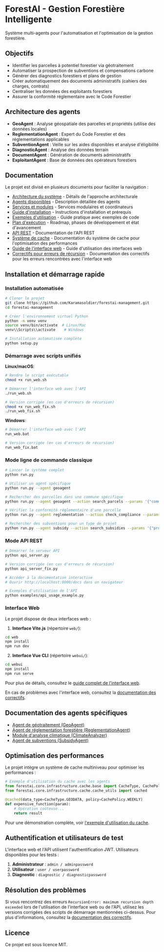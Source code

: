 # ForestAI - Gestion Forestière Intelligente

Système multi-agents pour l'automatisation et l'optimisation de la gestion forestière.

## Objectifs

- Identifier les parcelles à potentiel forestier via géotraitement
- Automatiser la prospection de subventions et compensations carbone
- Générer des diagnostics forestiers et plans de gestion
- Créer automatiquement des documents administratifs (cahiers des charges, contrats)
- Centraliser les données des exploitants forestiers
- Assurer la conformité réglementaire avec le Code Forestier

## Architecture des agents

- **GeoAgent** : Analyse géospatiale des parcelles et propriétés (utilise des données locales)
- **ReglementationAgent** : Expert du Code Forestier et des réglementations applicables
- **SubventionAgent** : Veille sur les aides disponibles et analyse d'éligibilité
- **DiagnosticAgent** : Analyse des données terrain
- **DocumentAgent** : Génération de documents administratifs
- **ExploitantAgent** : Base de données des opérateurs forestiers

## Documentation

Le projet est divisé en plusieurs documents pour faciliter la navigation :

- [Architecture du système](docs/ARCHITECTURE.md) - Détails de l'approche architecturale
- [Agents disponibles](docs/AGENTS.md) - Description détaillée des agents
- [Services et modules](docs/SERVICES.md) - Services modulaires et coordinateurs
- [Guide d'installation](docs/INSTALLATION.md) - Instructions d'installation et prérequis
- [Exemples d'utilisation](docs/EXAMPLES.md) - Guide pratique avec exemples de code
- [Plan d'exécution](docs/ROADMAP.md) - Roadmap, phases de développement et état d'avancement
- [API REST](docs/API.md) - Documentation de l'API REST
- [Système de cache](docs/CACHE.md) - Documentation du système de cache pour l'optimisation des performances
- [Guide de l'interface web](README_UPDATE.md) - Guide d'utilisation des interfaces web
- [Correctifs pour erreurs de récursion](README_FIXES.md) - Documentation des correctifs pour les erreurs rencontrées avec l'interface web

## Installation et démarrage rapide

### Installation automatisée

```bash
# Cloner le projet
git clone https://github.com/Karamasoldier/forestai-management.git
cd forestai-management

# Créer l'environnement virtuel Python
python -m venv venv
source venv/bin/activate  # Linux/Mac
venv\\Scripts\\activate    # Windows

# Installation automatisée complète
python setup.py
```

### Démarrage avec scripts unifiés

**Linux/macOS**:
```bash
# Rendre le script exécutable
chmod +x run_web.sh

# Démarrer l'interface web avec l'API
./run_web.sh

# Version corrigée (en cas d'erreurs de récursion)
chmod +x run_web_fix.sh
./run_web_fix.sh
```

**Windows**:
```bash
# Démarrer l'interface web avec l'API
run_web.bat

# Version corrigée (en cas d'erreurs de récursion)
run_web_fix.bat
```

### Mode ligne de commande classique

```bash
# Lancer le système complet
python run.py

# Utiliser un agent spécifique
python run.py --agent geoagent

# Rechercher des parcelles dans une commune spécifique
python run.py --agent geoagent --action search_parcels --params '{"commune": "Saint-Martin-de-Crau", "section": "B"}'

# Vérifier la conformité réglementaire d'une parcelle
python run.py --agent reglementation --action check_compliance --params '{"parcels": ["123456789"], "project_type": "boisement"}'

# Rechercher des subventions pour un type de projet
python run.py --agent subsidy --action search_subsidies --params '{"project_type": "reboisement", "region": "Occitanie"}'
```

### Mode API REST

```bash
# Démarrer le serveur API
python api_server.py

# Version corrigée (en cas d'erreurs de récursion)
python api_server_fix.py

# Accéder à la documentation interactive
# Ouvrir http://localhost:8000/docs dans un navigateur

# Exemples d'utilisation de l'API
python examples/api_usage_example.py
```

### Interface Web

Le projet dispose de deux interfaces web :

1. **Interface Vite.js** (répertoire `web/`):
```bash
cd web
npm install
npm run dev
```

2. **Interface Vue CLI** (répertoire `webui/`):
```bash
cd webui
npm install
npm run serve
```

Pour plus de détails, consultez le [guide complet de l'interface web](README_UPDATE.md).

En cas de problèmes avec l'interface web, consultez la [documentation des correctifs](README_FIXES.md).

## Documentation des agents spécifiques

- [Agent de géotraitement (GeoAgent)](docs/GeoAgent.md)
- [Agent de réglementation forestière (ReglementationAgent)](docs/ReglementationAgent.md)
- [Module d'analyse climatique (ClimateAnalyzer)](docs/ClimateAnalyzer.md)
- [Agent de subventions (SubsidyAgent)](docs/SubsidyAgent.md)

## Optimisation des performances

Le projet intègre un système de cache multiniveau pour optimiser les performances :

```python
# Exemple d'utilisation du cache avec les agents
from forestai.core.infrastructure.cache.base import CacheType, CachePolicy
from forestai.core.infrastructure.cache.cache_utils import cached

@cached(data_type=CacheType.GEODATA, policy=CachePolicy.WEEKLY)
def expensive_function(param):
    # Opération coûteuse...
    return result
```

Pour une démonstration complète, voir [l'exemple d'utilisation du cache](examples/cache_usage_example.py).

## Authentification et utilisateurs de test

L'interface web et l'API utilisent l'authentification JWT. Utilisateurs disponibles pour les tests :

1. **Administrateur** : `admin / adminpassword`
2. **Utilisateur** : `user / userpassword`
3. **Diagnostic** : `diagnostic / diagnosticpassword`

## Résolution des problèmes

Si vous rencontrez des erreurs `RecursionError: maximum recursion depth exceeded` lors de l'utilisation de l'interface web ou de l'API, utilisez les versions corrigées des scripts de démarrage mentionnées ci-dessus. Pour plus d'informations, consultez la [documentation des correctifs](README_FIXES.md).

## Licence

Ce projet est sous licence MIT.
